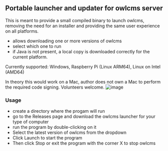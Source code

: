 ## Portable launcher and updater for owlcms server

This is meant to provide a small compiled binary to launch owlcms, removing the need for an installer
and providing the same user experience on all platforms.
- allows downloading one or more versions of owlcms
- select which one to run
- if Java is not present, a local copy is downloaded correctly for the current platform.

Currently supported: Windows, Raspberry Pi (Linux ARM64), Linux on Intel (AMD64)

In theory this would work on a Mac, author does not own a Mac to perform the required code signing. Volunteers welcome.
![image](https://github.com/user-attachments/assets/82525d52-aa5c-46b5-8a99-21fe29cc9e1f)


### Usage
- create a directory where the progam will run
- go to the Releases page and download the owlcms launcher for your type of computer
- run the program by double-clicking on it
- Select the latest version of owlcms from the dropdown
- Click Launch to start the program
- Then click Stop or exit the program with the corner X to stop owlcms
